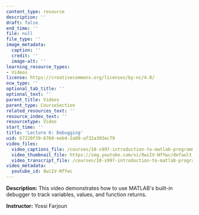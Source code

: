 ```yaml
---
content_type: resource
description: ''
draft: false
end_time: ''
file: null
file_type: ''
image_metadata:
  caption: ''
  credit: ''
  image-alt: ''
learning_resource_types:
- Videos
license: https://creativecommons.org/licenses/by-nc/4.0/
ocw_type: ''
optional_tab_title: ''
optional_text: ''
parent_title: Videos
parent_type: CourseSection
related_resources_text: ''
resource_index_text: ''
resourcetype: Video
start_time: ''
title: 'Lecture 6: Debugging'
uid: 67220f39-6760-eeb4-2a09-af32a393ec79
video_files:
  video_captions_file: /courses/18-s997-introduction-to-matlab-programming-fall-2011/4a2e43bb641d51f7985cb000a5b5250c_8wiIV-NfYwc.vtt
  video_thumbnail_file: https://img.youtube.com/vi/8wiIV-NfYwc/default.jpg
  video_transcript_file: /courses/18-s997-introduction-to-matlab-programming-fall-2011/a353230f0442b63710103c5add3d32e5_8wiIV-NfYwc.pdf
video_metadata:
  youtube_id: 8wiIV-NfYwc
---
```


**Description:** This video demonstrates how to use MATLAB's built-in debugger to track variables, values, and function returns.

**Instructor:** Yossi Farjoun
